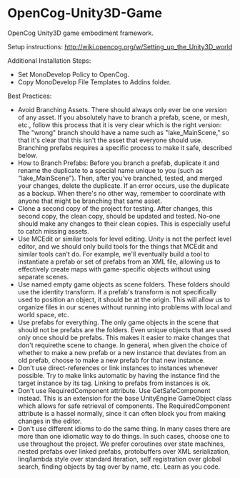 OpenCog-Unity3D-Game
====================

OpenCog Unity3D game embodiment framework.

Setup instructions:
http://wiki.opencog.org/w/Setting_up_the_Unity3D_world

Additional Installation Steps:
* Set MonoDevelop Policy to OpenCog.
* Copy MonoDevelop File Templates to Addins folder.


Best Practices:

* Avoid Branching Assets.  There should always only ever be one version of any asset.  If you absolutely have to branch a prefab, scene, or mesh, etc., follow this process  that it is very clear which is the right version:  The "wrong" branch should have a name such as "lake_MainScene," so that it's clear that this isn't the asset that everyone should use.  Branching prefabs requires a specific process to make it safe, described below.
* How to Branch Prefabs:  Before you branch a prefab, duplicate it and rename the duplicate to a special name unique to you (such as "lake_MainScene").  Then, after you've branched, tested, and merged your changes, delete the duplicate.  If an error occurs, use the duplicate as a backup.  When there's no other way, remember to coordinate with anyone that might be branching that same asset.
* Clone a second copy of the project for testing.  After changes, this second copy, the clean copy, should be updated and tested.  No-one should make any changes to their clean copies.  This is especially useful to catch missing assets.
* Use MCEdit or similar tools for level editing.  Unity is not the perfect level editor, and we should only build tools for the things that MCEdit and similar tools can't do.  For example, we'll eventually build a tool to instantiate a prefab or set of prefabs from an XML file, allowing us to effectively create maps with game-specific objects without using separate scenes.
* Use named empty game objects as scene folders.  These folders should use the identity transform.  If a prefab's transform is not specifically used to position an object, it should be at the origin.  This will allow us to organize files in our scenes without running into problems with local and world space, etc.
* Use prefabs for everything.  The only game objects in the scene that should not be prefabs are the folders.  Even unique objects that are used only once should be prefabs.  This makes it easier to make changes that don't requirethe scene to change.  In general, when given the choice of whether to make a new prefab or a new instance that deviates from an old prefab, choose to make a new prefab for that new instance.  
* Don't use direct-references or link instances to instances whenever possible.  Try to make links automatic by having the instance find the target instance by its tag.  Linking to prefabs from instances is ok.
* Don't use RequiredComponent attribute.  Use GetSafeComponent instead.  This is an extension for the base UnityEngine GameObject class which allows for safe retrieval of components.  The RequiredComponent attribute is a hassel normally, since it can often block you from making changes in the editor.
* Don't use different idioms to do the same thing.  In many cases there are more than one idiomatic way to do things. In such cases, choose one to use throughout the project.  We prefer coroutines over state machines, nested prefabs over linked prefabs, protobuffers over XML serialization, linq/lambda style over standard iteration, self registration over global search, finding objects by tag over by name, etc.  Learn as you code.
